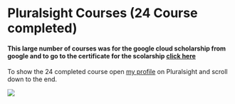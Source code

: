# Pluralsight Courses (24 Course completed)
#### This large number of courses was for the google cloud scholarship from google and to go to the certificate for the scolarship [click here](https://adscerts.com/scholar/DEAF61DA9B04B22)

To show the 24 completed course open [my profile](https://app.pluralsight.com/profile/Ammar-A-Ammar) on Pluralsight and scroll down to the end.

<a target="_blank" href="https://app.pluralsight.com/profile/Ammar-A-Ammar"><img src="https://img.shields.io/badge/Pluralsight-F15B2A?style=for-the-badge&logo=Pluralsight&logoColor=white"></img></a>
&emsp;
